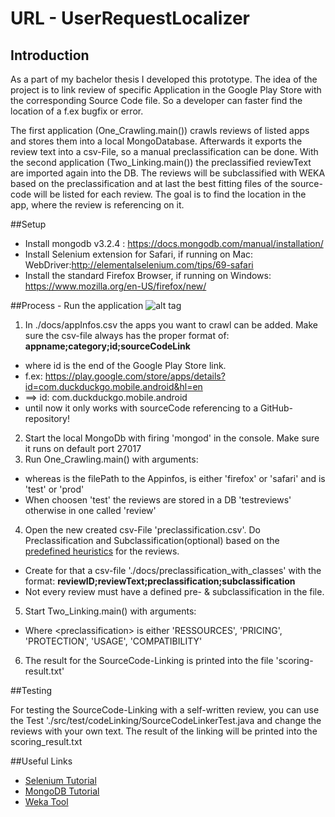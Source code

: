 # URL - UserRequestLocalizer

## Introduction
As a part of my bachelor thesis I developed this prototype. The idea of the project is to link review of specific Application in the Google Play Store with the corresponding Source Code file. So a developer can faster find the location of a f.ex bugfix or error.

The first application (One_Crawling.main()) crawls reviews of listed apps and stores them into a local MongoDatabase. Afterwards it exports the review text into a csv-File, so a manual preclassification can be done. 
With the second application (Two_Linking.main()) the preclassified reviewText are imported again into the DB. The reviews will be subclassified with WEKA based on the preclassification and at last the best fitting files of the source-code will be listed for each review. The goal is to find the location in the app, where the review is referencing on it.

##Setup
- Install mongodb v3.2.4 : https://docs.mongodb.com/manual/installation/
- Install Selenium extension for Safari, if running on Mac: WebDriver:http://elementalselenium.com/tips/69-safari
- Install the standard Firefox Browser, if running on Windows: https://www.mozilla.org/en-US/firefox/new/

##Process - Run the application
![alt tag](https://github.com/anschau1992/UserRequestLocalizer/blob/developer/ba_URL_process_app.png)

1. In ./docs/appInfos.csv the apps you want to crawl can be added. Make sure the csv-file always has the proper format of:  **appname;category;id;sourceCodeLink**
  - where id is the end of the Google Play Store link.
  - f.ex:  https://play.google.com/store/apps/details?id=com.duckduckgo.mobile.android&hl=en
  - ==> id: com.duckduckgo.mobile.android
  - until now it only works with sourceCode referencing to a GitHub-repository!
2. Start the local MongoDb with firing 'mongod' in the console. Make sure it runs on default port 27017
3. Run One_Crawling.main() with arguments:  **<csvPath> <browser> <mode>**
  - whereas <csvPath> is the filePath to the Appinfos, <browser> is either 'firefox' or 'safari' and <moded> is 'test' or 'prod'
  - When choosen 'test' the reviews are stored in a DB 'testreviews' otherwise in one called 'review'
4. Open the new created csv-File 'preclassification.csv'. Do Preclassification and Subclassification(optional) based on the [predefined heuristics](https://github.com/anschau1992/UserRequestLocalizer/blob/developer/docs/preclassification_heuristics.pdf) for the reviews.
  - Create for that a csv-file './docs/preclassification_with_classes' with the format:  **reviewID;reviewText;preclassification;subclassification**
  - Not every review must have a defined pre- & subclassification in the file.
5. Start Two_Linking.main() with arguments:**<preclassification> <mode>**
  - Where \<preclassification\> is either 'RESSOURCES', 'PRICING', 'PROTECTION', 'USAGE', 'COMPATIBILITY'
6. The result for the SourceCode-Linking is printed into the file 'scoring-result.txt' 
  
##Testing 

For testing the SourceCode-Linking with a self-written review, you can use the Test './src/test/codeLinking/SourceCodeLinkerTest.java and change the reviews with your own text. The result of the linking will be printed into the scoring_result.txt

##Useful Links
- [Selenium Tutorial](http://www.tutorialspoint.com/selenium/)
- [MongoDB Tutorial](http://www.tutorialspoint.com/mongodb/)
- [Weka Tool](http://www.cs.waikato.ac.nz/ml/weka/)
